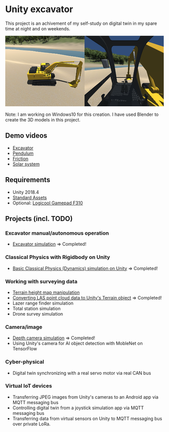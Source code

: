 # Unity excavator

This project is an achivement of my self-study on digital twin in my spare time at night and on weekends.

![scene](./doc/scene.png)

Note: I am working on Windows10 for this creation. I have used Blender to create the 3D models in this project.

## Demo videos

- [Excavator](https://www.youtube.com/watch?v=0X4c5gxU6-A)
- [Pendulum](https://www.youtube.com/watch?v=2AjkpGLnm74)
- [Friction](https://www.youtube.com/watch?v=5SQ1QVdskcI)
- [Solar system](https://www.youtube.com/watch?v=2z0K-X5a5Ss)

## Requirements

- Unity 2018.4
- [Standard Assets](https://assetstore.unity.com/packages/essentials/asset-packs/standard-assets-for-unity-2017-3-32351)
- Optional: [Logicool Gamepad F310](https://www.logitechg.com/en-us/products/gamepads/f310-gamepad.940-000110.html)

## Projects (incl. TODO)

### Excavator manual/autonomous operation

- [Excavator simulation](./doc/Excavator.md) => Completed!

### Classical Physics with Rigidbody on Unity

- [Basic Classical Physics (Dynamics) simulation on Unity](./doc/BasicClassicalPhysics.md) => Completed!

### Working with surveying data

- [Terrain height map manipulation](./doc/HeightMapManipulation.md)
- [Converting LAS point cloud data to Unity's Terrain object](./doc/PointCloud.md) => Completed!
- Lazer range finder simulation
- Total station simulation
- Drone survey simulation

### Camera/image

- [Depth camera simulation](./doc/DepthCamera.md) => Completed!
- Using Unity's camera for AI object detection with MobleNet on TensorFlow

### Cyber-physical

- Digital twin synchronizing with a real servo motor via real CAN bus

### Virtual IoT devices

- Transferring JPEG images from Unity's cameras to an Android app via MQTT messaging bus
- Controlling digital twin from a joystick simulation app via MQTT messaging bus
- Transferring data from virtual sensors on Unity to MQTT messaging bus over private LoRa.
